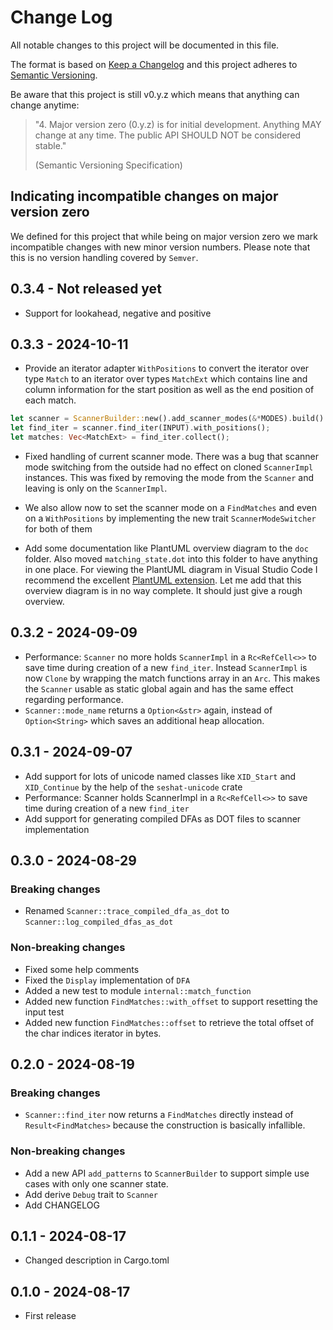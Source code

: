 # Change Log

All notable changes to this project will be documented in this file.

The format is based on [Keep a Changelog](http://keepachangelog.com/)
and this project adheres to [Semantic Versioning](http://semver.org/).

Be aware that this project is still v0.y.z which means that anything can change anytime:

> "4. Major version zero (0.y.z) is for initial development. Anything MAY change at any time. The
> public API SHOULD NOT be considered stable."
>
> (Semantic Versioning Specification)

## Indicating incompatible changes on major version zero

We defined for this project that while being on major version zero we mark incompatible changes with
new minor version numbers. Please note that this is no version handling covered by `Semver`.

## 0.3.4 - Not released yet

- Support for lookahead, negative and positive

## 0.3.3 - 2024-10-11

- Provide an iterator adapter `WithPositions` to convert the iterator over type `Match` to an
iterator over types `MatchExt` which contains line and column information for the start position as
well as the end position of each match.
```rust
let scanner = ScannerBuilder::new().add_scanner_modes(&*MODES).build().unwrap();
let find_iter = scanner.find_iter(INPUT).with_positions();
let matches: Vec<MatchExt> = find_iter.collect();
```
- Fixed handling of current scanner mode. There was a bug that scanner mode switching from the
outside had no effect on cloned `ScannerImpl` instances. This was fixed by removing the mode from
the `Scanner` and leaving is only on the `ScannerImpl`.

- We also allow now to set the scanner mode on a `FindMatches` and even on a `WithPositions` by
implementing the new trait `ScannerModeSwitcher` for both of them

- Add some documentation like PlantUML overview diagram to the `doc` folder. Also moved
`matching_state.dot` into this folder to have anything in one place. For viewing the PlantUML
diagram in Visual Studio Code I recommend the excellent
[PlantUML extension](https://marketplace.visualstudio.com/items?itemName=jebbs.plantuml).
Let me add that this overview diagram is in no way complete. It should just give a rough overview.

## 0.3.2 - 2024-09-09

- Performance: `Scanner` no more holds `ScannerImpl` in a `Rc<RefCell<>>` to save time during
creation of a new `find_iter`. Instead `ScannerImpl` is now `Clone` by wrapping the match functions
array in an `Arc`. This makes the `Scanner` usable as static global again and has the same effect
regarding performance.
- `Scanner::mode_name` returns a `Option<&str>` again, instead of `Option<String>` which saves an
additional heap allocation.


## 0.3.1 - 2024-09-07

- Add support for lots of unicode named classes like `XID_Start` and `XID_Continue` by the help of
the `seshat-unicode` crate
- Performance: Scanner holds ScannerImpl in a `Rc<RefCell<>>` to save time during creation of a new
`find_iter`
- Add support for generating compiled DFAs as DOT files to scanner implementation

## 0.3.0 - 2024-08-29

### Breaking changes
- Renamed `Scanner::trace_compiled_dfa_as_dot` to `Scanner::log_compiled_dfas_as_dot`
### Non-breaking changes
- Fixed some help comments
- Fixed the `Display` implementation of `DFA`
- Added a new test to module `internal::match_function`
- Added new function `FindMatches::with_offset` to support resetting the input test
- Added new function `FindMatches::offset` to retrieve the total offset of the char indices 
iterator in bytes.

## 0.2.0 - 2024-08-19

### Breaking changes
- `Scanner::find_iter` now returns a `FindMatches` directly instead of `Result<FindMatches>` because
the construction is basically infallible.
### Non-breaking changes
- Add a new API `add_patterns` to `ScannerBuilder` to support simple use cases with only one scanner
state.
- Add derive `Debug` trait to `Scanner`
- Add CHANGELOG

## 0.1.1 - 2024-08-17

- Changed description in Cargo.toml

## 0.1.0 - 2024-08-17

- First release